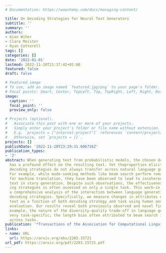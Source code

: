 ```yaml
---
# Documentation: https://wowchemy.com/docs/managing-content/

title: On Decoding Strategies for Neural Text Generators
subtitle: ''
summary: ''
authors:
- Gian Wiher
- Clara Meister
- Ryan Cotterell
tags: []
categories: []
date: '2022-01-01'
lastmod: 2022-11-20T21:17:42+01:00
featured: false
draft: false

# Featured image
# To use, add an image named `featured.jpg/png` to your page's folder.
# Focal points: Smart, Center, TopLeft, Top, TopRight, Left, Right, BottomLeft, Bottom, BottomRight.
image:
  caption: ''
  focal_point: ''
  preview_only: false

# Projects (optional).
#   Associate this post with one or more of your projects.
#   Simply enter your project's folder or file name without extension.
#   E.g. `projects = ["internal-project"]` references `content/project/deep-learning/index.md`.
#   Otherwise, set `projects = []`.
projects: []
publishDate: '2022-11-20T23:29:31.606716Z'
publication_types:
- '2'
abstract: When generating text from probabilistic models, the chosen decoding strategy
  has a profound effect on the resulting text. Yet theproperties elicited by various
  decoding strategies do not always transfer across natural language generation tasks.
  For example, while mode-seeking methods like beam search perform remarkably well
  for machine translation, they have been observed to lead to incoherent and repetitive
  text in story generation. Despite such observations, the effectiveness of decod-
  ing strategies is often assessed on only a single task. This work—in contrast—provides
  a comprehensive analysis of the interaction between language generation tasks and
  decoding strategies. Specifically, we measure changes in attributes of generated
  text as a function of both decoding strategy and task using human and automatic
  evaluation. Our results reveal both previously observed and novel findings. For
  example, the nature of the diversity-quality trade-off in language generation is
  very task-specific; the length bias often attributed to beam search is not constant
  across tasks.
publication: '*Transactions of the Association for Computational Linguistics*'
links:
- name: URL
  url: https://arxiv.org/abs/2203.15721
url_pdf: https://arxiv.org/pdf/2203.15721.pdf
---
```


